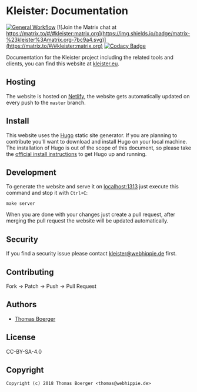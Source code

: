 # Kleister: Documentation

[![General Workflow](https://github.com/kleister/kleister-docs/actions/workflows/general.yml/badge.svg)](https://github.com/kleister/kleister-docs/actions/workflows/general.yml) [![Join the Matrix chat at https://matrix.to/#/#kleister:matrix.org](https://img.shields.io/badge/matrix-%23kleister%3Amatrix.org-7bc9a4.svg)](https://matrix.to/#/#kleister:matrix.org) [![Codacy Badge](https://app.codacy.com/project/badge/Grade/21ee27fb731740d79a2bbe36a34c1848)](https://www.codacy.com/gh/kleister/kleister-docs/dashboard?utm_source=github.com&amp;utm_medium=referral&amp;utm_content=kleister/kleister-docs&amp;utm_campaign=Badge_Grade)

Documentation for the Kleister project including the related tools and clients,
you can find this website at [kleister.eu][website].

## Hosting

The website is hosted on [Netlify][netlify], the website gets
automatically updated on every push to the `master` branch.

## Install

This website uses the [Hugo][hugo] static site generator. If you are planning to
contribute you'll want to download and install Hugo on your local machine. The
installation of Hugo is out of the scope of this document, so please take the
[official install instructions][install] to get Hugo up and running.

## Development

To generate the website and serve it on [localhost:1313](http://localhost:1313)
just execute this command and stop it with `Ctrl+C`:

```console
make server
```

When you are done with your changes just create a pull request, after merging
the pull request the website will be updated automatically.

## Security

If you find a security issue please contact
[kleister@webhippie.de](mailto:kleister@webhippie.de) first.

## Contributing

Fork -> Patch -> Push -> Pull Request

## Authors

-   [Thomas Boerger](https://github.com/tboerger)

## License

CC-BY-SA-4.0

## Copyright

```console
Copyright (c) 2018 Thomas Boerger <thomas@webhippie.de>
```

[website]: https://kleister.eu
[netlify]: https://www.netlify.co
[hugo]: https://github.com/spf13/hugo
[install]: https://gohugo.io/overview/installing/
